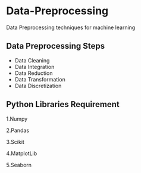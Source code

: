 # Data-Preprocessing

Data Preprocessing techniques for machine learning


## Data Preprocessing Steps
- Data Cleaning
- Data Integration
- Data Reduction
- Data Transformation
- Data Discretization


## Python Libraries Requirement

1.Numpy

2.Pandas

3.Scikit 

4.MatplotLib

5.Seaborn
